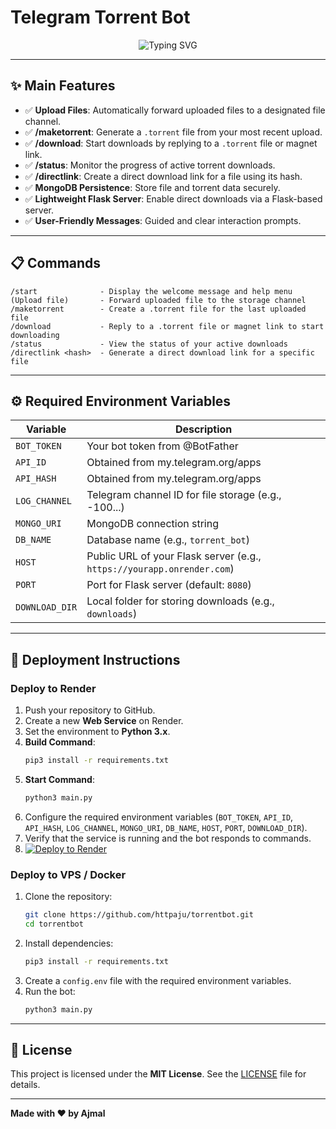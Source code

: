 # Telegram Torrent Bot

<p align="center">
  <img src="https://readme-typing-svg.herokuapp.com?font=Fira+Code&weight=600&size=35&pause=1000&color=64F72E&center=true&vCenter=true&random=true&width=435&lines=Welcome+To+AJ+BOTS!" alt="Typing SVG"/>
</p>

---

## ✨ Main Features

- ✅ **Upload Files**: Automatically forward uploaded files to a designated file channel.
- ✅ **/maketorrent**: Generate a `.torrent` file from your most recent upload.
- ✅ **/download**: Start downloads by replying to a `.torrent` file or magnet link.
- ✅ **/status**: Monitor the progress of active torrent downloads.
- ✅ **/directlink**: Create a direct download link for a file using its hash.
- ✅ **MongoDB Persistence**: Store file and torrent data securely.
- ✅ **Lightweight Flask Server**: Enable direct downloads via a Flask-based server.
- ✅ **User-Friendly Messages**: Guided and clear interaction prompts.

---

## 📋 Commands

```
/start              - Display the welcome message and help menu
(Upload file)       - Forward uploaded file to the storage channel
/maketorrent        - Create a .torrent file for the last uploaded file
/download           - Reply to a .torrent file or magnet link to start downloading
/status             - View the status of your active downloads
/directlink <hash>  - Generate a direct download link for a specific file
```

---

## ⚙️ Required Environment Variables

| Variable         | Description                                      |
|------------------|--------------------------------------------------|
| `BOT_TOKEN`      | Your bot token from @BotFather                  |
| `API_ID`         | Obtained from my.telegram.org/apps              |
| `API_HASH`       | Obtained from my.telegram.org/apps              |
| `LOG_CHANNEL`    | Telegram channel ID for file storage (e.g., -100...) |
| `MONGO_URI`      | MongoDB connection string                       |
| `DB_NAME`        | Database name (e.g., `torrent_bot`)             |
| `HOST`           | Public URL of your Flask server (e.g., `https://yourapp.onrender.com`) |
| `PORT`           | Port for Flask server (default: `8080`)         |
| `DOWNLOAD_DIR`   | Local folder for storing downloads (e.g., `downloads`) |

---

## 🚀 Deployment Instructions

### Deploy to Render

1. Push your repository to GitHub.
2. Create a new **Web Service** on Render.
3. Set the environment to **Python 3.x**.
4. **Build Command**:
   ```bash
   pip3 install -r requirements.txt
   ```
5. **Start Command**:
   ```bash
   python3 main.py
   ```
6. Configure the required environment variables (`BOT_TOKEN`, `API_ID`, `API_HASH`, `LOG_CHANNEL`, `MONGO_URI`, `DB_NAME`, `HOST`, `PORT`, `DOWNLOAD_DIR`).
7. Verify that the service is running and the bot responds to commands.
8. [![Deploy to Render](https://render.com/images/deploy-to-render-button.svg)](https://render.com/deploy)

### Deploy to VPS / Docker

1. Clone the repository:
   ```bash
   git clone https://github.com/httpaju/torrentbot.git
   cd torrentbot
   ```
2. Install dependencies:
   ```bash
   pip3 install -r requirements.txt
   ```
3. Create a `config.env` file with the required environment variables.
4. Run the bot:
   ```bash
   python3 main.py
   ```

---

## 📜 License

This project is licensed under the **MIT License**. See the [LICENSE](LICENSE) file for details.

---

**Made with ❤️ by Ajmal**
